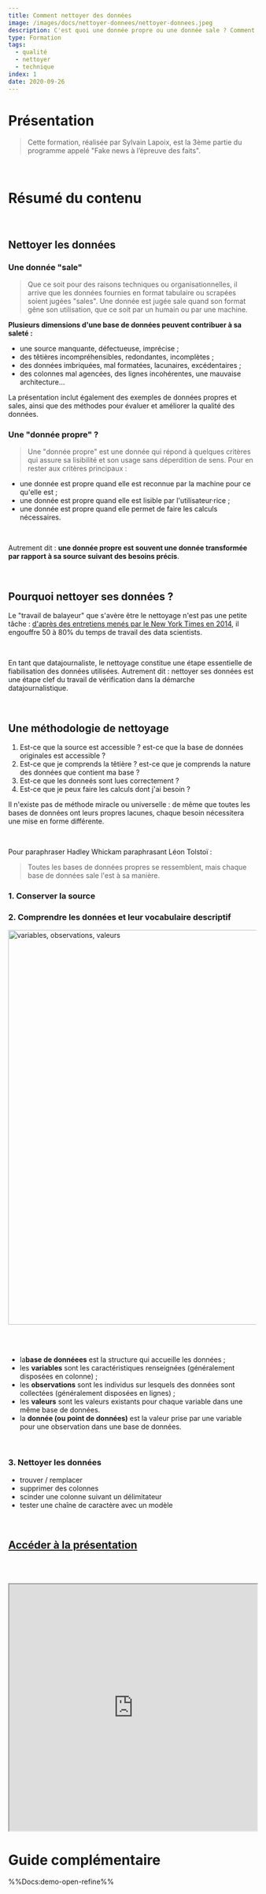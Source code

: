 ```yaml
---
title: Comment nettoyer des données
image: /images/docs/nettoyer-donnees/nettoyer-donnees.jpeg
description: C'est quoi une donnée propre ou une donnée sale ? Comment comprendre les données pour les nettoyer ?
type: Formation
tags:
  - qualité
  - nettoyer
  - technique
index: 1
date: 2020-09-26
--- 
```


# Présentation

> Cette formation, réalisée par Sylvain Lapoix, est la 3ème partie du programme appelé "Fake news à l’épreuve des faits".

</br>

# Résumé du contenu

</br>

## Nettoyer les données

### Une donnée "sale"

> Que ce soit pour des raisons techniques ou organisationnelles, il arrive que les données fournies en format tabulaire ou scrapées soient jugées "sales". Une donnée est jugée sale quand son format gêne son utilisation, que ce soit par un humain ou par une machine.

**Plusieurs dimensions d'une base de données peuvent contribuer à sa saleté :**

* une source manquante, défectueuse, imprécise ;
* des têtières incompréhensibles, redondantes, incomplètes ;
* des données imbriquées, mal formatées, lacunaires, excédentaires ;
* des colonnes mal agencées, des lignes incohérentes, une mauvaise architecture...

La présentation inclut également des exemples de données propres et sales, ainsi que des méthodes pour évaluer et améliorer la qualité des données.

### Une "donnée propre" ?

> Une "donnée propre" est une donnée qui répond à quelques critères qui assure sa lisibilité et son usage sans déperdition de sens. Pour en rester aux critères principaux :

* une donnée est propre quand elle est reconnue par la machine pour ce qu'elle est ;
* une donnée est propre quand elle est lisible par l'utilisateur·rice ;
* une donnée est propre quand elle permet de faire les calculs nécessaires.

</br>

Autrement dit : **une donnée propre est souvent une donnée transformée par rapport à sa source suivant des besoins précis**.

</br>

## Pourquoi nettoyer ses données ?

Le "travail de balayeur" que s'avère être le nettoyage n'est pas une petite tâche : [d'après des entretiens menés par le New York Times en 2014](https://www.nytimes.com/2014/08/18/technology/for-big-data-scientists-hurdle-to-insights-is-janitor-work.html), il engouffre 50 à 80% du temps de travail des data scientists.

</br>

En tant que datajournaliste, le nettoyage constitue une étape essentielle de fiabilisation des données utilisées. Autrement dit : nettoyer ses données est une étape clef du travail de vérification dans la démarche datajournalistique.

</br>

## Une méthodologie de nettoyage

1. Est-ce que la source est accessible ? est-ce que la base de données originales est accessible ?
2. Est-ce que je comprends la têtière ? est-ce que je comprends la nature des données que contient ma base ?
3. Est-ce que les donneés sont lues correctement ?
4. Est-ce que je peux faire les calculs dont j'ai besoin ?

Il n'existe pas de méthode miracle ou universelle : de même que toutes les bases de données ont leurs propres lacunes, chaque besoin nécessitera une mise en forme différente.

</br>

Pour paraphraser Hadley Whickam paraphrasant Léon Tolstoï :

> Toutes les bases de données propres se ressemblent, mais chaque base de données sale l'est à sa manière.

### 1. Conserver la source

### 2. Comprendre les données et leur vocabulaire descriptif

<img src="/images/docs/nettoyer-donnees/tidydata.png" alt="variables, observations, valeurs" width="800"/>

<br></br>

- la**base de donnéees** est la structure qui accueille les données ;
- les **variables** sont les caractéristiques renseignées (généralement disposées en colonne) ;
- les **observations** sont les individus sur lesquels des données sont collectées (généralement disposées en lignes) ;
- les **valeurs** sont les valeurs existants pour chaque variable dans une même base de données.
- la **donnée (ou point de données)** est la valeur prise par une variable pour une observation dans une base de données.

</br>

### 3. Nettoyer les données

- trouver / remplacer
- supprimer des colonnes
- scinder une colonne suivant un délimitateur
- tester une chaîne de caractère avec un modèle

<br/>

## [Accéder à la présentation](https://datactivist.coop/dwa_ddj_maroc/3-nettoyage/#1)

<br></br>

<div class="responsiveIframe">
  <iframe
    width="100%"
    height="500"
    src="https://datactivist.coop/dwa_ddj_maroc/3-nettoyage/#">
  </iframe>
</div>

# Guide complémentaire

%%Docs:demo-open-refine%%

